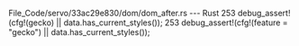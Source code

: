 File_Code/servo/33ac29e830/dom/dom_after.rs --- Rust
253         debug_assert!(cfg!(gecko) || data.has_current_styles());                                                                                         253         debug_assert!(cfg!(feature = "gecko") || data.has_current_styles());

